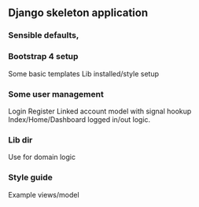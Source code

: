 ## Django skeleton application 
### Sensible defaults, 

### Bootstrap 4 setup
Some basic templates
Lib installed/style setup

### Some user management 
Login
Register 
Linked account model with signal hookup
Index/Home/Dashboard logged in/out logic.

### Lib dir 
Use for domain logic 

### Style guide
Example views/model 

